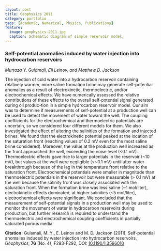 ```yaml
---
layout: post
title: Geophysics 2011
category: portfolio
tags: [Academic, Numerical, Physics, Publications]
feature:
  image: geophysics-2011.jpg
  caption: Schematic diagram of simple reservoir model.
---
```

### Self-potential anomalies induced by water injection into hydrocarbon reservoirs
*Murtaza Y. Gulamali, Eli Leinov, and Matthew D. Jackson*

The injection of cold water into a hydrocarbon reservoir containing relatively
warmer, more saline formation brine may generate self-potential anomalies as a
result of electrokinetic, thermoelectric, and/or electrochemical effects. We
have numerically assessed the relative contributions of these effects to the
overall self-potential signal generated during oil produc-tion in a simple
hydrocarbon reservoir model. Our aim was to determine if measurements of
self-potential at a production well can be used to detect the movement of
water toward the well. The coupling coefficients for the electrochemical and
thermoelectric potentials are uncertain, so we considered four different
models for them. We also investigated the effect of altering the salinities of
the formation and injected brines. We found that the electrokinetic potential
peaked at the location of the saturation front (reaching values of 0.2 mV even
for the most saline brine considered). Moreover, the value at the production
well increased as the front approached the well, exceeding the noise level
(&lt;0.1 mV). Thermoelectric effects gave rise to larger potentials in the
reservoir (~10 mV), but values at the well were negligible (&lt;~0.1 mV) until
after water breakthrough because of the lag in the temperature front relative
to the saturation front. Electrochemical potentials were smaller in magnitude
than thermoelectric potentials in the reservoir but were measurable (&gt; 0.1
mV) at the well because the salinity front was closely associated with the
saturation front. When the formation brine was less saline (~1 mol/liter),
electrokinetic effects dominated; at higher salinities (~5 mol/liter),
electrochemical effects were significant. We concluded that the measurement of
self-potential signals in a production well may be used to monitor the
movement of water in hydrocarbon reservoirs during production, but further
research is required to understand the thermoelectric and electrochemical
coupling coefficients in partially saturated porous media.

**Citation:** Gulamali, M. Y., E. Leinov and M. D. Jackson (2011),
Self-potential anomalies induced by water injection into hydrocarbon
reservoirs, *Geophysics*, **76** (No. 4), F283-F292, DOI:
[10.1190/1.3596010](http://dx.doi.org/10.1190/1.3596010)
